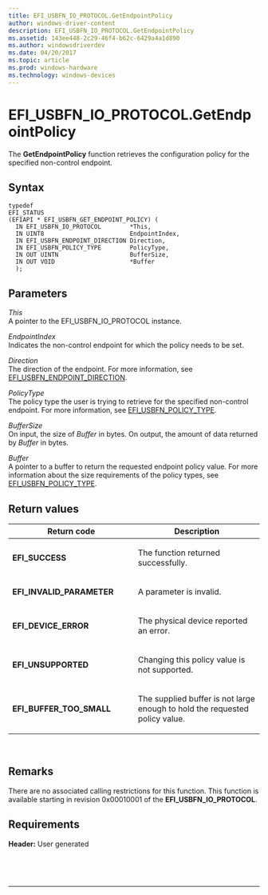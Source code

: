 ```yaml
---
title: EFI_USBFN_IO_PROTOCOL.GetEndpointPolicy
author: windows-driver-content
description: EFI_USBFN_IO_PROTOCOL.GetEndpointPolicy
ms.assetid: 143ee448-2c29-46f4-b62c-6429a4a1d890
ms.author: windowsdriverdev
ms.date: 04/20/2017
ms.topic: article
ms.prod: windows-hardware
ms.technology: windows-devices
---
```


# EFI\_USBFN\_IO\_PROTOCOL.GetEndpointPolicy


The **GetEndpointPolicy** function retrieves the configuration policy for the specified non-control endpoint.

## Syntax


``` syntax
typedef
EFI_STATUS
(EFIAPI * EFI_USBFN_GET_ENDPOINT_POLICY) (
  IN EFI_USBFN_IO_PROTOCOL        *This,
  IN UINT8                        EndpointIndex,
  IN EFI_USBFN_ENDPOINT_DIRECTION Direction,
  IN EFI_USBFN_POLICY_TYPE        PolicyType,
  IN OUT UINTN                    BufferSize,
  IN OUT VOID                     *Buffer
  );
```

## Parameters


<a href="" id="this"></a>*This*  
A pointer to the EFI\_USBFN\_IO\_PROTOCOL instance.

<a href="" id="endpointindex"></a>*EndpointIndex*  
Indicates the non-control endpoint for which the policy needs to be set.

<a href="" id="direction"></a>*Direction*  
The direction of the endpoint. For more information, see [EFI\_USBFN\_ENDPOINT\_DIRECTION](efi-usbfn-endpoint-direction.md).

<a href="" id="policytype"></a>*PolicyType*  
The policy type the user is trying to retrieve for the specified non-control endpoint. For more information, see [EFI\_USBFN\_POLICY\_TYPE](efi-usbfn-policy-type.md).

<a href="" id="buffersize"></a>*BufferSize*  
On input, the size of *Buffer* in bytes. On output, the amount of data returned by *Buffer* in bytes.

<a href="" id="buffer"></a>*Buffer*  
A pointer to a buffer to return the requested endpoint policy value. For more information about the size requirements of the policy types, see [EFI\_USBFN\_POLICY\_TYPE](efi-usbfn-policy-type.md).

## Return values


<table>
<colgroup>
<col width="50%" />
<col width="50%" />
</colgroup>
<thead>
<tr class="header">
<th>Return code</th>
<th>Description</th>
</tr>
</thead>
<tbody>
<tr class="odd">
<td><p><strong>EFI_SUCCESS</strong></p></td>
<td><p>The function returned successfully.</p></td>
</tr>
<tr class="even">
<td><p><strong>EFI_INVALID_PARAMETER</strong></p></td>
<td><p>A parameter is invalid.</p></td>
</tr>
<tr class="odd">
<td><p><strong>EFI_DEVICE_ERROR</strong></p></td>
<td><p>The physical device reported an error.</p></td>
</tr>
<tr class="even">
<td><p><strong>EFI_UNSUPPORTED</strong></p></td>
<td><p>Changing this policy value is not supported.</p></td>
</tr>
<tr class="odd">
<td><p><strong>EFI_BUFFER_TOO_SMALL</strong></p></td>
<td><p>The supplied buffer is not large enough to hold the requested policy value.</p></td>
</tr>
</tbody>
</table>

 

## Remarks


There are no associated calling restrictions for this function. This function is available starting in revision 0x00010001 of the **EFI\_USBFN\_IO\_PROTOCOL**.

## Requirements


**Header:** User generated

 

 


--------------------


